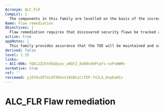 ```yaml
---
Acronym: ALC_FLR
CompLvl: |
  The components in this family are levelled on the basis of the increasing extent in scope of the flaw remediation procedures and the rigour of the flaw remediation policies.
Name: Flaw remediation
Objectives: |
  Flaw remediation requires that discovered security flaws be tracked and corrected by the developer. Although future compliance with flaw remediation procedures cannot be determined at the time of the TOE evaluation, it is possible to evaluate the policies and procedures that a developer has in place to track and correct flaws, and to distribute the flaw information and corrections.
active: true
appNotes: |
  This family provides assurance that the TOE will be maintained and supported in the future, requiring the TOE developer to track and correct flaws in the TOE. Additionally, requirements are included for the distribution of flaw corrections. However, this family does not impose evaluation requirements beyond the current evaluation. The TOE user is considered to be the focal point in the user organization that is responsible for receiving and implementing fixes to security flaws. This is not necessarily an individual user, but may be an organisational representative who is responsible for the handling of security flaws. The use of the term TOE user recognizes that different organisations have different procedures for handling flaw reporting, which may be done either by an individual user, or by a central administrative body. The flaw remediation procedures should describe the methods for dealing with all types of flaws encountered. These flaws may be reported by the developer, by users of the TOE, or by other parties with familiarity with the TOE. Some flaws may not be reparable immediately. There may be some occasions where a flaw cannot be fixed and other (e.g. procedural) controls must be taken. The documentation provided should cover the procedures for providing the operational sites with fixes and providing information on flaws where fixes are delayed (and what to do in the interim) or when fixes are not possible. Changes applied to a TOE after its release render it unevaluated; although some information from the original evaluation may still apply. The phrase “release of the TOE” used in this family therefore refers to a version of a product that is a release of a certified TOE, to which changes have been applied.
derived: false
level: 1.35
links:
- ACC-006: YQ8i2ZUSt6kGDyuv_uHQtZ_Ad09nXbPtqfs-nxPsWWM=
normative: true
ref: ''
reviewed: yjEYOuZOTeLOTXDXxn16SB1zCiTEP-fdJLA_HvpbaHI=
---
```


# ALC_FLR Flaw remediation